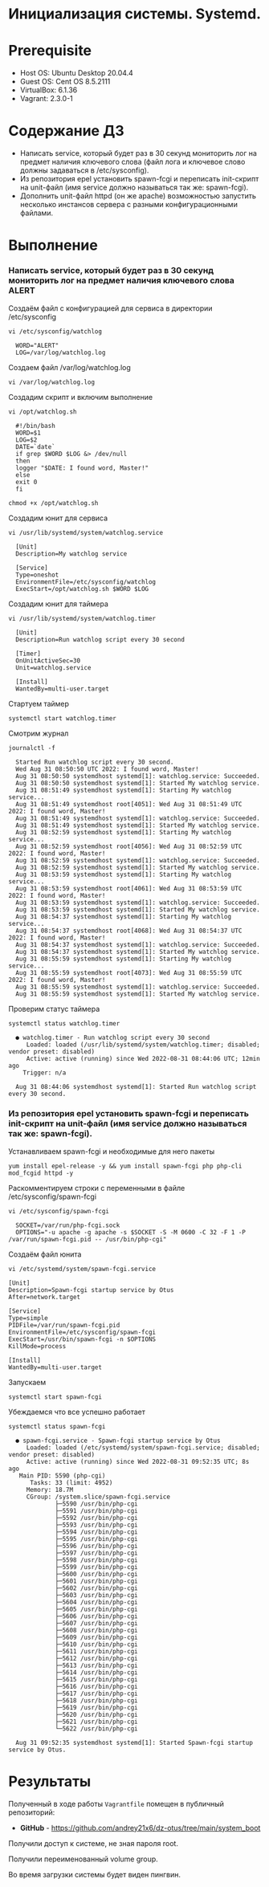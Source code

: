 # Инициализация системы. Systemd.

# **Prerequisite**

- Host OS: Ubuntu Desktop 20.04.4
- Guest OS: Cent OS 8.5.2111
- VirtualBox: 6.1.36
- Vagrant: 2.3.0-1

# **Содержание ДЗ**

* Написать service, который будет раз в 30 секунд мониторить лог на предмет наличия ключевого слова (файл лога и ключевое слово должны задаваться в /etc/sysconfig).
* Из репозитория epel установить spawn-fcgi и переписать init-скрипт на unit-файл (имя service должно называться так же: spawn-fcgi).
* Дополнить unit-файл httpd (он же apache) возможностью запустить несколько инстансов сервера с разными конфигурационными файлами.

# **Выполнение**

### Написать service, который будет раз в 30 секунд мониторить лог на предмет наличия ключевого слова ALERT

Создаём файл с конфигурацией для сервиса в директории /etc/sysconfig
```
vi /etc/sysconfig/watchlog

  WORD="ALERT"
  LOG=/var/log/watchlog.log
```

Создаем файл /var/log/watchlog.log
```
vi /var/log/watchlog.log
```

Создадим скрипт и включим выполнение
```
vi /opt/watchlog.sh

  #!/bin/bash
  WORD=$1
  LOG=$2
  DATE=`date`
  if grep $WORD $LOG &> /dev/null
  then
  logger "$DATE: I found word, Master!"
  else
  exit 0
  fi
  
chmod +x /opt/watchlog.sh
```

Создадим юнит для сервиса
```
vi /usr/lib/systemd/system/watchlog.service

  [Unit]
  Description=My watchlog service
  
  [Service]
  Type=oneshot
  EnvironmentFile=/etc/sysconfig/watchlog
  ExecStart=/opt/watchlog.sh $WORD $LOG
```

Создадим юнит для таймера
```
vi /usr/lib/systemd/system/watchlog.timer

  [Unit]
  Description=Run watchlog script every 30 second
  
  [Timer]
  OnUnitActiveSec=30
  Unit=watchlog.service
  
  [Install]
  WantedBy=multi-user.target
```

Стартуем таймер
```
systemctl start watchlog.timer
```

Смотрим журнал
```
journalctl -f

  Started Run watchlog script every 30 second.
  Wed Aug 31 08:50:50 UTC 2022: I found word, Master!
  Aug 31 08:50:50 systemdhost systemd[1]: watchlog.service: Succeeded.
  Aug 31 08:50:50 systemdhost systemd[1]: Started My watchlog service.
  Aug 31 08:51:49 systemdhost systemd[1]: Starting My watchlog service...
  Aug 31 08:51:49 systemdhost root[4051]: Wed Aug 31 08:51:49 UTC 2022: I found word, Master!
  Aug 31 08:51:49 systemdhost systemd[1]: watchlog.service: Succeeded.
  Aug 31 08:51:49 systemdhost systemd[1]: Started My watchlog service.
  Aug 31 08:52:59 systemdhost systemd[1]: Starting My watchlog service...
  Aug 31 08:52:59 systemdhost root[4056]: Wed Aug 31 08:52:59 UTC 2022: I found word, Master!
  Aug 31 08:52:59 systemdhost systemd[1]: watchlog.service: Succeeded.
  Aug 31 08:52:59 systemdhost systemd[1]: Started My watchlog service.
  Aug 31 08:53:59 systemdhost systemd[1]: Starting My watchlog service...
  Aug 31 08:53:59 systemdhost root[4061]: Wed Aug 31 08:53:59 UTC 2022: I found word, Master!
  Aug 31 08:53:59 systemdhost systemd[1]: watchlog.service: Succeeded.
  Aug 31 08:53:59 systemdhost systemd[1]: Started My watchlog service.
  Aug 31 08:54:37 systemdhost systemd[1]: Starting My watchlog service...
  Aug 31 08:54:37 systemdhost root[4068]: Wed Aug 31 08:54:37 UTC 2022: I found word, Master!
  Aug 31 08:54:37 systemdhost systemd[1]: watchlog.service: Succeeded.
  Aug 31 08:54:37 systemdhost systemd[1]: Started My watchlog service.
  Aug 31 08:55:59 systemdhost systemd[1]: Starting My watchlog service...
  Aug 31 08:55:59 systemdhost root[4073]: Wed Aug 31 08:55:59 UTC 2022: I found word, Master!
  Aug 31 08:55:59 systemdhost systemd[1]: watchlog.service: Succeeded.
  Aug 31 08:55:59 systemdhost systemd[1]: Started My watchlog service.
```

Проверим статус таймера
```
systemctl status watchlog.timer

  ● watchlog.timer - Run watchlog script every 30 second
     Loaded: loaded (/usr/lib/systemd/system/watchlog.timer; disabled; vendor preset: disabled)
     Active: active (running) since Wed 2022-08-31 08:44:06 UTC; 12min ago
    Trigger: n/a

  Aug 31 08:44:06 systemdhost systemd[1]: Started Run watchlog script every 30 second.
```

### Из репозитория epel установить spawn-fcgi и переписать init-скрипт на unit-файл (имя service должно называться так же: spawn-fcgi).

Устанавливаем spawn-fcgi и необходимые для него пакеты

```
yum install epel-release -y && yum install spawn-fcgi php php-cli mod_fcgid httpd -y
```

Раскомментируем строки с переменными в файле /etc/sysconfig/spawn-fcgi
```
vi /etc/sysconfig/spawn-fcgi

  SOCKET=/var/run/php-fcgi.sock
  OPTIONS="-u apache -g apache -s $SOCKET -S -M 0600 -C 32 -F 1 -P /var/run/spawn-fcgi.pid -- /usr/bin/php-cgi"
```

Создаём файл юнита
```
vi /etc/systemd/system/spawn-fcgi.service

[Unit]
Description=Spawn-fcgi startup service by Otus
After=network.target

[Service]
Type=simple
PIDFile=/var/run/spawn-fcgi.pid
EnvironmentFile=/etc/sysconfig/spawn-fcgi
ExecStart=/usr/bin/spawn-fcgi -n $OPTIONS
KillMode=process

[Install]
WantedBy=multi-user.target
```

Запускаем
```
systemctl start spawn-fcgi
```

Убеждаемся что все успешно работает
```
systemctl status spawn-fcgi

  ● spawn-fcgi.service - Spawn-fcgi startup service by Otus
     Loaded: loaded (/etc/systemd/system/spawn-fcgi.service; disabled; vendor preset: disabled)
     Active: active (running) since Wed 2022-08-31 09:52:35 UTC; 8s ago
   Main PID: 5590 (php-cgi)
      Tasks: 33 (limit: 4952)
     Memory: 18.7M
     CGroup: /system.slice/spawn-fcgi.service
             ├─5590 /usr/bin/php-cgi
             ├─5591 /usr/bin/php-cgi
             ├─5592 /usr/bin/php-cgi
             ├─5593 /usr/bin/php-cgi
             ├─5594 /usr/bin/php-cgi
             ├─5595 /usr/bin/php-cgi
             ├─5596 /usr/bin/php-cgi
             ├─5597 /usr/bin/php-cgi
             ├─5598 /usr/bin/php-cgi
             ├─5599 /usr/bin/php-cgi
             ├─5600 /usr/bin/php-cgi
             ├─5601 /usr/bin/php-cgi
             ├─5602 /usr/bin/php-cgi
             ├─5603 /usr/bin/php-cgi
             ├─5604 /usr/bin/php-cgi
             ├─5605 /usr/bin/php-cgi
             ├─5606 /usr/bin/php-cgi
             ├─5607 /usr/bin/php-cgi
             ├─5608 /usr/bin/php-cgi
             ├─5609 /usr/bin/php-cgi
             ├─5610 /usr/bin/php-cgi
             ├─5611 /usr/bin/php-cgi
             ├─5612 /usr/bin/php-cgi
             ├─5613 /usr/bin/php-cgi
             ├─5614 /usr/bin/php-cgi
             ├─5615 /usr/bin/php-cgi
             ├─5616 /usr/bin/php-cgi
             ├─5617 /usr/bin/php-cgi
             ├─5618 /usr/bin/php-cgi
             ├─5619 /usr/bin/php-cgi
             ├─5620 /usr/bin/php-cgi
             ├─5621 /usr/bin/php-cgi
             └─5622 /usr/bin/php-cgi

  Aug 31 09:52:35 systemdhost systemd[1]: Started Spawn-fcgi startup service by Otus.
```






























# **Результаты**

Полученный в ходе работы `Vagrantfile` помещен в публичный репозиторий:
- **GitHub** - https://github.com/andrey21x6/dz-otus/tree/main/system_boot

Получили доступ к системе, не зная пароля root.

Получили переименованный volume group.

Во время загрузки системы будет виден пингвин.

